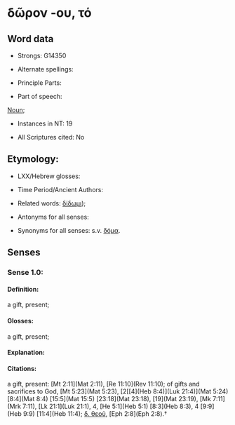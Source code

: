 # δῶρον -ου, τό

<!-- Status: S2=NeedsFinalCheck -->
<!-- Lexica used for edits:   -->

## Word data

* Strongs: G14350

* Alternate spellings:



* Principle Parts: 


* Part of speech: 

[Noun](http://ugg.readthedocs.io/en/latest/noun.html); 

* Instances in NT: 19

* All Scriptures cited: No

## Etymology: 


* LXX/Hebrew glosses: 


* Time Period/Ancient Authors: 


* Related words: [δίδωμι]());

* Antonyms for all senses:

* Synonyms for all senses: s.v. [δόμα](../G13900/01.md). 

## Senses 


### Sense  1.0: 

#### Definition: 

a gift, present;

#### Glosses: 

 a gift, present;

#### Explanation: 


#### Citations: 

a gift, present: [Mt 2:11](Mat 2:11), [Re 11:10](Rev 11:10); of gifts and sacrifices to God, [Mt 5:23](Mat 5:23), [2[[4](Heb 8:4)](Luk 21:4)](Mat 5:24) [8:4](Mat 8:4) [15:5](Mat 15:5) [23:18](Mat 23:18), [19](Mat 23:19), [Mk 7:11](Mrk 7:11), [Lk 21:1](Luk 21:1), 4, [He 5:1](Heb 5:1) [8:3](Heb 8:3), 4 [9:9](Heb 9:9) [11:4](Heb 11:4); [δ. θεοῦ](), [Eph 2:8](Eph 2:8).†
